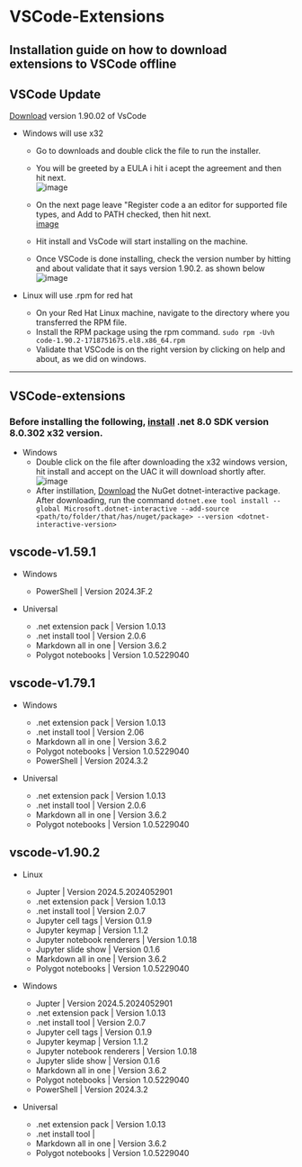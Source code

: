 
# VSCode-Extensions

Installation guide on how to download extensions to VSCode offline
---
## VSCode Update
[Download](https://code.visualstudio.com/download) version 1.90.02 of VsCode 
+ Windows will use x32 
  
  + Go to downloads and double click the file to run the installer.
  
  +  You will be greeted by a EULA i hit i acept the agreement and then hit next. <br>
![image](https://github.com/Unanimousangel/VSCode/assets/71099427/2ff53d1c-bdf0-41fa-9a95-04cc8f43e0d4)

  
  +  On the next page leave "Register code a an editor for supported file types, and Add to PATH checked, then hit next. <br>
     [image](https://github.com/Unanimousangel/VSCode/assets/71099427/131a2993-a1dc-4a38-989a-a660bae31ff2)

  + Hit install and VsCode will start installing on the machine.
  + Once VSCode is done installing, check the version number by hitting and about validate that it says version 1.90.2. as shown below  <br>
![image](https://github.com/Unanimousangel/VSCode/assets/71099427/5d7728ac-e87a-487c-b217-1cbe4fbddcdc)

+ Linux will use .rpm for red hat
  + On your Red Hat Linux machine, navigate to the directory where you transferred the RPM file.
  + Install the RPM package using the rpm command. 
  `sudo rpm -Uvh code-1.90.2-1718751675.el8.x86_64.rpm` 
  + Validate that VSCode is on the right version by clicking on help and about, as we did on windows.
---
## VSCode-extensions
### Before installing the following, [install](https://dotnet.microsoft.com/en-us/download/dotnet/8.0) .net 8.0 SDK version 8.0.302 x32 version.
+ Windows
  + Double click on the file after downloading the x32 windows version, hit install and accept on the UAC it will  download shortly after. <br>
    ![image](https://github.com/Unanimousangel/VSCode/assets/71099427/a38d3db8-7683-4a78-84e6-8734ffa02274)
  + After instillation, [Download](https://www.nuget.org/packages/Microsoft.dotnet-interactive) the NuGet dotnet-interactive package. After downloading, run the command `dotnet.exe tool install --global Microsoft.dotnet-interactive --add-source <path/to/folder/that/has/nuget/package> --version <dotnet-interactive-version>`
##  vscode-v1.59.1
  

  + Windows
    + PowerShell | Version 2024.3F.2 

  + Universal
    + .net extension pack | Version 1.0.13
    + .net install tool | Version 2.0.6
    + Markdown all in one | Version 3.6.2
    + Polygot notebooks | Version 1.0.5229040

## vscode-v1.79.1
  + Windows
    + .net extension pack | Version 1.0.13
    + .net install tool | Version 2.06
    + Markdown all in one | Version 3.6.2
    + Polygot notebooks | Version 1.0.5229040
    + PowerShell | Version 2024.3.2 
   
  + Universal
    + .net extension pack | Version 1.0.13
    + .net install tool | Version 2.0.6
    + Markdown all in one | Version 3.6.2
    + Polygot notebooks | Version 1.0.5229040
  
## vscode-v1.90.2
  + Linux
    + Jupter | Version 2024.5.2024052901
    + .net extension pack | Version 1.0.13
    + .net install tool | Version 2.0.7
    + Jupyter cell tags | Version  0.1.9
    + Jupyter keymap | Version 1.1.2
    + Jupyter notebook renderers | Version 1.0.18
    + Jupyter slide show | Version  0.1.6
    + Markdown all in one | Version 3.6.2
    + Polygot notebooks | Version 1.0.5229040
  
  + Windows
    + Jupter | Version 2024.5.2024052901
    + .net extension pack | Version 1.0.13
    + .net install tool | Version 2.0.7
    + Jupyter cell tags | Version  0.1.9
    + Jupyter keymap | Version 1.1.2
    + Jupyter notebook renderers | Version 1.0.18
    + Jupyter slide show | Version  0.1.6
    + Markdown all in one | Version 3.6.2
    + Polygot notebooks | Version 1.0.5229040
    + PowerShell | Version 2024.3.2 
  
  + Universal
    + .net extension pack | Version 1.0.13
    + .net install tool |
    + Markdown all in one | Version 3.6.2
    + Polygot notebooks | Version 1.0.5229040
















